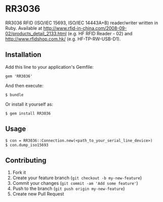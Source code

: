 # RR3036

RR3036 RFID (ISO/IEC 15693, ISO/IEC 14443A+B) reader/writer written in Ruby. Available at http://www.rfid-in-china.com/2008-09-02/products_detail_2133.html (e.g. HF RFID Reader - 02) and http://www.rfidshop.com.hk/ (e.g. HF-TP-RW-USB-D1).


## Installation

Add this line to your application's Gemfile:

    gem 'RR3036'

And then execute:

    $ bundle

Or install it yourself as:

    $ gem install RR3036


## Usage

	$ con = RR3036::Connection.new(<path_to_your_serial_line_device>)
	$ con.dump_iso15693


## Contributing

1. Fork it
2. Create your feature branch (`git checkout -b my-new-feature`)
3. Commit your changes (`git commit -am 'Add some feature'`)
4. Push to the branch (`git push origin my-new-feature`)
5. Create new Pull Request
